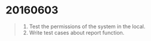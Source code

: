 20160603
===

>1. Test the permissions of the system in the local.
>2. Write test cases about report function.
